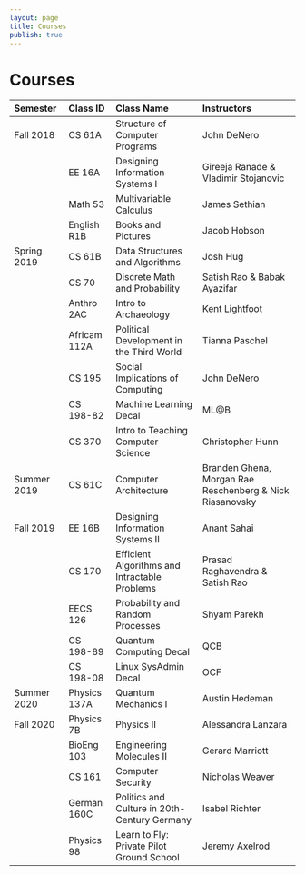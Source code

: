 ```yaml
---
layout: page
title: Courses
publish: true 
---
```


# Courses 

| **Semester** | **Class ID** | **Class Name** | **Instructors** |
|:--|:--|:------|:----|
| Fall 2018 | CS 61A | Structure of Computer Programs | John DeNero |
|| EE 16A | Designing Information Systems I | Gireeja Ranade & Vladimir Stojanovic |
|| Math 53 | Multivariable Calculus | James Sethian | 
|| English R1B | Books and Pictures | Jacob Hobson | 
| Spring 2019 | CS 61B | Data Structures and Algorithms | Josh Hug | 
|| CS 70 | Discrete Math and Probability | Satish Rao & Babak Ayazifar | 
|| Anthro 2AC | Intro to Archaeology | Kent Lightfoot | 
|| Africam 112A | Political Development in the Third World | Tianna Paschel | 
|| CS 195 | Social Implications of Computing | John DeNero | 
|| CS 198-82 | Machine Learning Decal | ML@B | 
|| CS 370 | Intro to Teaching Computer Science | Christopher Hunn | 
| Summer 2019 | CS 61C | Computer Architecture | Branden Ghena, Morgan Rae Reschenberg & Nick Riasanovsky |
| Fall 2019 | EE 16B | Designing Information Systems II | Anant Sahai | 
|| CS 170 | Efficient Algorithms and Intractable Problems | Prasad Raghavendra & Satish Rao | 
|| EECS 126 | Probability and Random Processes | Shyam Parekh | 
|| CS 198-89 | Quantum Computing Decal | QCB | 
|| CS 198-08 | Linux SysAdmin Decal | OCF | 
| Summer 2020 | Physics 137A | Quantum Mechanics I | Austin Hedeman | 
| Fall 2020 | Physics 7B | Physics II | Alessandra Lanzara | 
|| BioEng 103 | Engineering Molecules II | Gerard Marriott | 
|| CS 161 | Computer Security | Nicholas Weaver | 
|| German 160C | Politics and Culture in 20th-Century Germany | Isabel Richter | 
|| Physics 98 | Learn to Fly: Private Pilot Ground School | Jeremy Axelrod |